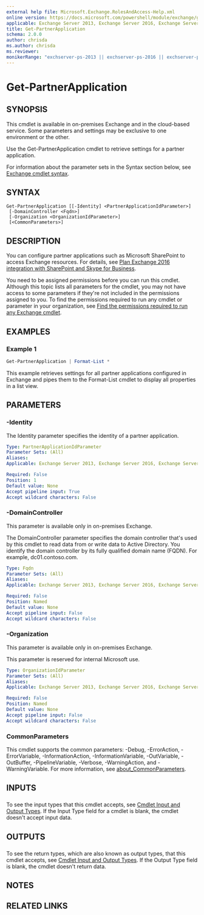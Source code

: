 ```yaml
---
external help file: Microsoft.Exchange.RolesAndAccess-Help.xml
online version: https://docs.microsoft.com/powershell/module/exchange/get-partnerapplication
applicable: Exchange Server 2013, Exchange Server 2016, Exchange Server 2019, Exchange Online
title: Get-PartnerApplication
schema: 2.0.0
author: chrisda
ms.author: chrisda
ms.reviewer:
monikerRange: "exchserver-ps-2013 || exchserver-ps-2016 || exchserver-ps-2019 || exchonline-ps"
---
```


# Get-PartnerApplication

## SYNOPSIS
This cmdlet is available in on-premises Exchange and in the cloud-based service. Some parameters and settings may be exclusive to one environment or the other.

Use the Get-PartnerApplication cmdlet to retrieve settings for a partner application.

For information about the parameter sets in the Syntax section below, see [Exchange cmdlet syntax](https://docs.microsoft.com/powershell/exchange/exchange-cmdlet-syntax).

## SYNTAX

```
Get-PartnerApplication [[-Identity] <PartnerApplicationIdParameter>]
 [-DomainController <Fqdn>]
 [-Organization <OrganizationIdParameter>]
 [<CommonParameters>]
```

## DESCRIPTION
You can configure partner applications such as Microsoft SharePoint to access Exchange resources. For details, see [Plan Exchange 2016 integration with SharePoint and Skype for Business](https://docs.microsoft.com/Exchange/plan-and-deploy/integration-with-sharepoint-and-skype/integration-with-sharepoint-and-skype).

You need to be assigned permissions before you can run this cmdlet. Although this topic lists all parameters for the cmdlet, you may not have access to some parameters if they're not included in the permissions assigned to you. To find the permissions required to run any cmdlet or parameter in your organization, see [Find the permissions required to run any Exchange cmdlet](https://docs.microsoft.com/powershell/exchange/find-exchange-cmdlet-permissions).

## EXAMPLES

### Example 1
```powershell
Get-PartnerApplication | Format-List *
```

This example retrieves settings for all partner applications configured in Exchange and pipes them to the Format-List cmdlet to display all properties in a list view.

## PARAMETERS

### -Identity
The Identity parameter specifies the identity of a partner application.

```yaml
Type: PartnerApplicationIdParameter
Parameter Sets: (All)
Aliases:
Applicable: Exchange Server 2013, Exchange Server 2016, Exchange Server 2019, Exchange Online

Required: False
Position: 1
Default value: None
Accept pipeline input: True
Accept wildcard characters: False
```

### -DomainController
This parameter is available only in on-premises Exchange.

The DomainController parameter specifies the domain controller that's used by this cmdlet to read data from or write data to Active Directory. You identify the domain controller by its fully qualified domain name (FQDN). For example, dc01.contoso.com.

```yaml
Type: Fqdn
Parameter Sets: (All)
Aliases:
Applicable: Exchange Server 2013, Exchange Server 2016, Exchange Server 2019

Required: False
Position: Named
Default value: None
Accept pipeline input: False
Accept wildcard characters: False
```

### -Organization
This parameter is available only in on-premises Exchange.

This parameter is reserved for internal Microsoft use.

```yaml
Type: OrganizationIdParameter
Parameter Sets: (All)
Aliases:
Applicable: Exchange Server 2013, Exchange Server 2016, Exchange Server 2019

Required: False
Position: Named
Default value: None
Accept pipeline input: False
Accept wildcard characters: False
```

### CommonParameters
This cmdlet supports the common parameters: -Debug, -ErrorAction, -ErrorVariable, -InformationAction, -InformationVariable, -OutVariable, -OutBuffer, -PipelineVariable, -Verbose, -WarningAction, and -WarningVariable. For more information, see [about_CommonParameters](https://go.microsoft.com/fwlink/p/?LinkID=113216).

## INPUTS

###  
To see the input types that this cmdlet accepts, see [Cmdlet Input and Output Types](https://go.microsoft.com/fwlink/p/?linkId=616387). If the Input Type field for a cmdlet is blank, the cmdlet doesn't accept input data.

## OUTPUTS

###  
To see the return types, which are also known as output types, that this cmdlet accepts, see [Cmdlet Input and Output Types](https://go.microsoft.com/fwlink/p/?linkId=616387). If the Output Type field is blank, the cmdlet doesn't return data.

## NOTES

## RELATED LINKS
